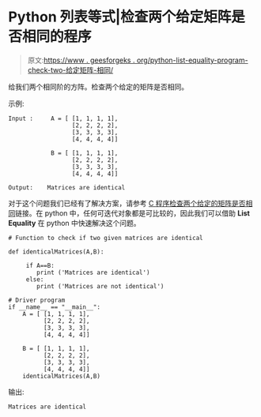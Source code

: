 # Python 列表等式|检查两个给定矩阵是否相同的程序

> 原文:[https://www . geesforgeks . org/python-list-equality-program-check-two-给定矩阵-相同/](https://www.geeksforgeeks.org/python-list-equality-program-check-two-given-matrices-identical/)

给我们两个相同阶的方阵。检查两个给定的矩阵是否相同。

示例:

```
Input :     A = [ [1, 1, 1, 1],
                  [2, 2, 2, 2],
                  [3, 3, 3, 3],
                  [4, 4, 4, 4]]

            B = [ [1, 1, 1, 1],
                  [2, 2, 2, 2],
                  [3, 3, 3, 3],
                  [4, 4, 4, 4]]

Output:    Matrices are identical

```

对于这个问题我们已经有了解决方案，请参考 [C 程序检查两个给定的矩阵是否相同](https://www.geeksforgeeks.org/c-program-to-check-if-two-given-matices-are-identical/)链接。在 python 中，任何可迭代对象都是可比较的，因此我们可以借助 **List Equality** 在 python 中快速解决这个问题。

```
# Function to check if two given matrices are identical

def identicalMatrices(A,B):

     if A==B:
        print ('Matrices are identical')
     else:
        print ('Matrices are not identical')

# Driver program
if __name__ == "__main__":
    A = [ [1, 1, 1, 1],
          [2, 2, 2, 2],
          [3, 3, 3, 3],
          [4, 4, 4, 4]]

    B = [ [1, 1, 1, 1],
          [2, 2, 2, 2],
          [3, 3, 3, 3],
          [4, 4, 4, 4]]
    identicalMatrices(A,B)
```

输出:

```
Matrices are identical

```